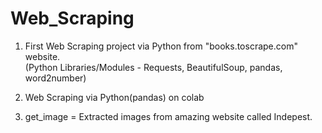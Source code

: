 # Web_Scraping
1. First Web Scraping project via Python from "books.toscrape.com" website.  
   (Python Libraries/Modules - Requests, BeautifulSoup, pandas, word2number)

2. Web Scraping via Python(pandas) on colab

3. get_image = Extracted images from amazing website called Indepest. 
